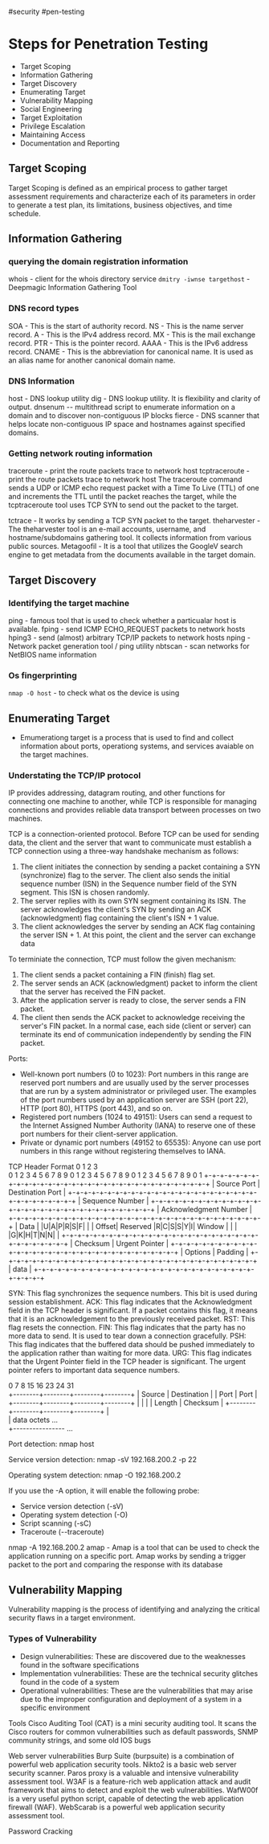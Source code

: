 #security
#pen-testing

# Steps for Penetration Testing

- Target Scoping
- Information Gathering
- Target Discovery
- Enumerating Target
- Vulnerability Mapping
- Social Engineering
- Target Exploitation
- Privilege Escalation
- Maintaining Access
- Documentation and Reporting

## Target Scoping

Target Scoping is defined as an empirical process to gather target assessment requirements and characterize each of its parameters in order to generate a test plan, its limitations, business objectives, and time schedule.

## Information Gathering

### querying the domain registration information

whois - client for the whois directory service
`dmitry -iwnse targethost` - Deepmagic Information Gathering Tool

### DNS record types

SOA - This is the start of authority record.
NS - This is the name server record.
A - This is the IPv4 address record.
MX - This is the mail exchange record.
PTR - This is the pointer record.
AAAA - This is the IPv6 address record.
CNAME - This is the abbreviation for canonical name. It is used as an alias name for another canonical domain name.

### DNS Information

host - DNS lookup utility
dig - DNS lookup utility. It is flexibility and clarity of output.
dnsenum -- multithread script to enumerate information on a domain and to discover non-contiguous IP blocks
fierce - DNS scanner that helps locate non-contiguous IP space and hostnames against specified domains.

### Getting network routing information

traceroute - print the route packets trace to network host
tcptraceroute - print the route packets trace to network host
The traceroute command sends a UDP or ICMP echo request packet with a Time To Live (TTL) of one and increments the TTL until the packet reaches the target, while the tcptraceroute tool uses TCP SYN to send out the packet to the target.

tctrace - It works by sending a TCP SYN packet to the target.
theharvester - The theharvester tool is an e-mail accounts, username, and hostname/subdomains gathering tool. It collects information from various public sources.
Metagoofil - It is a tool that utilizes the GoogleV search engine to get metadata from the documents available in the target domain.

## Target Discovery

### Identifying the target machine

ping - famous tool that is used to check whether a particualar host is available.
fping - send ICMP ECHO_REQUEST packets to network hosts
hping3 - send (almost) arbitrary TCP/IP packets to network hosts
nping - Network packet generation tool / ping utility
nbtscan - scan networks for NetBIOS name information

### Os fingerprinting

`nmap -O host` - to check what os the device is using

## Enumerating Target

- Emumerationg target is a process that is used to find and collect information about ports, operationg systems, and services avaiable on the target machines.

### Understating the TCP/IP protocol

IP provides addressing, datagram routing, and other functions for connecting one machine to another, while TCP is responsible for managing connections and provides reliable data transport between processes on two machines.

TCP is a connection-oriented protocol.
Before TCP can be used for sending data, the client and the server that want to communicate must establish a TCP connection using a three-way handshake mechanism as follows:

1. The client initiates the connection by sending a packet containing a SYN (synchronize) flag to the server. The client also sends the initial sequence number (ISN) in the Sequence number field of the SYN segment. This ISN is chosen randomly.
2. The server replies with its own SYN segment containing its ISN. The server acknowledges the client's SYN by sending an ACK (acknowledgment) flag containing the client's ISN + 1 value.
3. The client acknowledges the server by sending an ACK flag containing the server ISN + 1. At this point, the client and the server can exchange data

To terminiate the connection, TCP must follow the given mechanism:

1. The client sends a packet containing a FIN (finish) flag set.
2. The server sends an ACK (acknowledgment) packet to inform the client that the server has received the FIN packet.
3. After the application server is ready to close, the server sends a FIN packet.
4. The client then sends the ACK packet to acknowledge receiving the server's FIN packet. In a normal case, each side (client or server) can terminate its end of communication independently by sending the FIN packet.

Ports:

- Well-known port numbers (0 to 1023): Port numbers in this range are reserved port numbers and are usually used by the server processes that are run by a system administrator or privileged user. The examples of the port numbers used by an application server are SSH (port 22), HTTP (port 80), HTTPS (port 443), and so on.
- Registered port numbers (1024 to 49151): Users can send a request to the Internet Assigned Number Authority (IANA) to reserve one of these port numbers for their client-server application.
- Private or dynamic port numbers (49152 to 65535): Anyone can use port numbers in this range without registering themselves to IANA.

TCP Header Format
0 1 2 3  
0 1 2 3 4 5 6 7 8 9 0 1 2 3 4 5 6 7 8 9 0 1 2 3 4 5 6 7 8 9 0 1
+-+-+-+-+-+-+-+-+-+-+-+-+-+-+-+-+-+-+-+-+-+-+-+-+-+-+-+-+-+-+-+-+
| Source Port | Destination Port |
+-+-+-+-+-+-+-+-+-+-+-+-+-+-+-+-+-+-+-+-+-+-+-+-+-+-+-+-+-+-+-+-+
| Sequence Number |
+-+-+-+-+-+-+-+-+-+-+-+-+-+-+-+-+-+-+-+-+-+-+-+-+-+-+-+-+-+-+-+-+
| Acknowledgment Number |
+-+-+-+-+-+-+-+-+-+-+-+-+-+-+-+-+-+-+-+-+-+-+-+-+-+-+-+-+-+-+-+-+
| Data | |U|A|P|R|S|F| |
| Offset| Reserved |R|C|S|S|Y|I| Window |
| | |G|K|H|T|N|N| |
+-+-+-+-+-+-+-+-+-+-+-+-+-+-+-+-+-+-+-+-+-+-+-+-+-+-+-+-+-+-+-+-+
| Checksum | Urgent Pointer |
+-+-+-+-+-+-+-+-+-+-+-+-+-+-+-+-+-+-+-+-+-+-+-+-+-+-+-+-+-+-+-+-+
| Options | Padding |
+-+-+-+-+-+-+-+-+-+-+-+-+-+-+-+-+-+-+-+-+-+-+-+-+-+-+-+-+-+-+-+-+
| data |
+-+-+-+-+-+-+-+-+-+-+-+-+-+-+-+-+-+-+-+-+-+-+-+-+-+-+-+-+-+-+-+-+

SYN: This flag synchronizes the sequence numbers. This bit is used during session establishment.
ACK: This flag indicates that the Acknowledgment field in the TCP header is significant. If a packet contains this flag, it means that it is an acknowledgement to the previously received packet.
RST: This flag resets the connection.
FIN: This flag indicates that the party has no more data to send. It is used to tear down a connection gracefully.
PSH: This flag indicates that the buffered data should be pushed immediately to the application rather than waiting for more data.
URG: This flag indicates that the Urgent Pointer field in the TCP header is significant. The urgent pointer refers to important data sequence numbers.

0 7 8 15 16 23 24 31  
+--------+--------+--------+--------+
| Source | Destination |
| Port | Port |
+--------+--------+--------+--------+
| | |
| Length | Checksum |
+--------+--------+--------+--------+
|  
| data octets ...  
+---------------- ...

Port detection:
nmap host

Service version detection:
nmap -sV 192.168.200.2 -p 22

Operating system detection:
nmap -O 192.168.200.2

If you use the -A option, it will enable the following probe:

- Service version detection (-sV)
- Operating system detection (-O)
- Script scanning (-sC)
- Traceroute (--traceroute)

nmap -A 192.168.200.2
amap - Amap is a tool that can be used to check the application running on a specific port. Amap works by sending a trigger packet to the port and comparing the response with its database

## Vulnerability Mapping

Vulnerability mapping is the process of identifying and analyzing the critical security flaws in a target environment.

### Types of Vulnerability

- Design vulnerabilities: These are discovered due to the weaknesses found in the software specifications
- Implementation vulnerabilities: These are the technical security glitches found in the code of a system
- Operational vulnerabilities: These are the vulnerabilities that may arise due to the improper configuration and deployment of a system in a specific environment

Tools
Cisco Auditing Tool (CAT) is a mini security auditing tool. It scans the Cisco routers for common vulnerabilities such as default passwords, SNMP community strings, and some old IOS bugs

Web server vulnerabilities
Burp Suite (burpsuite) is a combination of powerful web application security tools.
Nikto2 is a basic web server security scanner.
Paros proxy is a valuable and intensive vulnerability assessment tool.
W3AF is a feature-rich web application attack and audit framework that aims to detect and exploit the web vulnerabilities.
WafW00f is a very useful python script, capable of detecting the web application firewall (WAF).
WebScarab is a powerful web application security assessment tool.

Password Cracking
